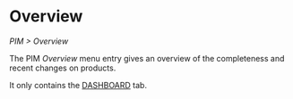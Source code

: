 # Overview
*PIM > Overview*

The PIM *Overview* menu entry gives an overview of the completeness and recent changes on products.

It only contains the [DASHBOARD](./01a_Dashboard.md) tab.
